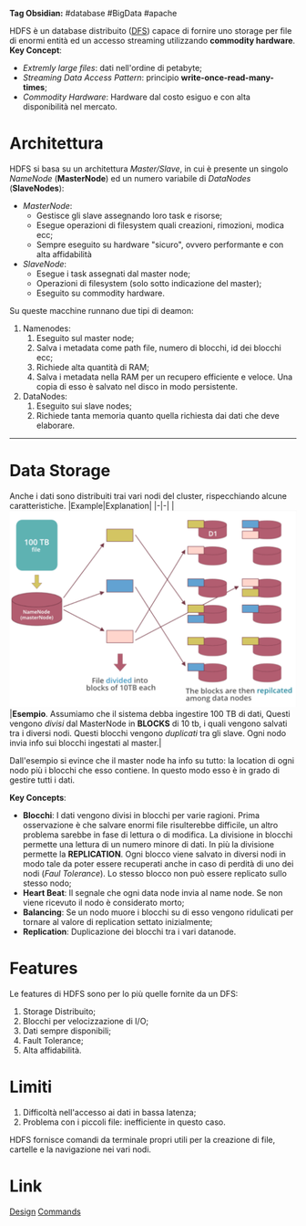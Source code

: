 **Tag Obsidian:** #database #BigData #apache 

HDFS è un database distribuito ([DFS](../UsefulGeneralNotes/DistributedFileSystem.md)) capace di fornire uno storage per file di enormi entità ed un accesso streaming utilizzando **commodity hardware**.
**Key Concept**:
- *Extremly large files*: dati nell'ordine di petabyte;
- *Streaming Data Access Pattern*: principio **write-once-read-many-times**;
- *Commodity Hardware*: Hardware dal costo esiguo e con alta disponibilità nel mercato.

# Architettura
HDFS si basa su un architettura *Master/Slave*, in cui è presente un singolo *NameNode* (**MasterNode**) ed un numero variabile di *DataNodes* (**SlaveNodes**):
- *MasterNode*:
	- Gestisce gli slave assegnando loro task e risorse;
	- Esegue operazioni di filesystem quali creazioni, rimozioni, modica ecc;
	- Sempre eseguito su hardware "sicuro", ovvero performante e con alta affidabilità
- *SlaveNode*:
	- Esegue i task assegnati dal master node;
	- Operazioni di filesystem (solo sotto indicazione del master);
	- Eseguito su commodity hardware.

Su queste macchine runnano due tipi di deamon:
1. Namenodes:
	1. Eseguito sul master node;
	2. Salva i metadata come path file, numero di blocchi, id dei blocchi ecc;
	3. Richiede alta quantità di RAM;
	4. Salva i metadata nella RAM per un recupero efficiente e veloce. Una copia di esso è salvato nel disco in modo persistente.
2. DataNodes:
	1. Eseguito sui slave nodes;
	2. Richiede tanta memoria quanto quella richiesta dai dati che deve elaborare.
****
# Data Storage
Anche i dati sono distribuiti trai vari nodi del cluster, rispecchiando alcune caratteristiche.
|Example|Explanation|
|-|-|
|![hdfs architecture](../Attachments/hdfsArchitecture.jpg)|**Esempio**. Assumiamo che il sistema debba ingestire 100 TB di dati, Questi vengono *divisi* dal MasterNode in **BLOCKS** di 10 tb, i quali vengono salvati tra i diversi nodi. Questi blocchi vengono *duplicati* tra gli slave. Ogni nodo invia info sui blocchi ingestati al master.|

Dall'esempio si evince che il master node ha info su tutto: la location di ogni nodo più i blocchi che esso contiene. In questo modo esso è in grado di gestire tutti i dati.

**Key Concepts**:
- **Blocchi**: I dati vengono divisi in blocchi per varie ragioni. Prima osservazione è che salvare enormi file risulterebbe difficile, un altro problema sarebbe in fase di lettura o di modifica. La divisione in blocchi permette una lettura di un numero minore di dati. In più la divisione permette la **REPLICATION**. Ogni blocco viene salvato in diversi nodi in modo tale da poter essere recuperati anche in caso di perdità di uno dei nodi (*Faul Tolerance*). Lo stesso blocco non può essere replicato sullo stesso nodo;
- **Heart Beat**: Il segnale che ogni data node invia al name node. Se non viene ricevuto il nodo è considerato morto;
- **Balancing**: Se un nodo muore i blocchi su di esso vengono ridulicati per tornare al valore di replication settato inizialmente;
- **Replication**: Duplicazione dei blocchi tra i vari datanode.

# Features
Le features di HDFS sono per lo più quelle fornite da un DFS:
1. Storage Distribuito;
2. Blocchi per velocizzazione di I/O;
3. Dati sempre disponibili;
4. Fault Tolerance;
5. Alta affidabilità.

# Limiti
1. Difficoltà nell'accesso ai dati in bassa latenza;
2. Problema con i piccoli file: inefficiente in questo caso.

HDFS fornisce comandi da terminale propri utili per la creazione di file, cartelle e la navigazione nei vari nodi.

# Link
[Design](https://hadoop.apache.org/docs/r1.2.1/hdfs_design.html)
[Commands](https://hadoop.apache.org/docs/stable/hadoop-project-dist/hadoop-hdfs/HDFSCommands.html)

